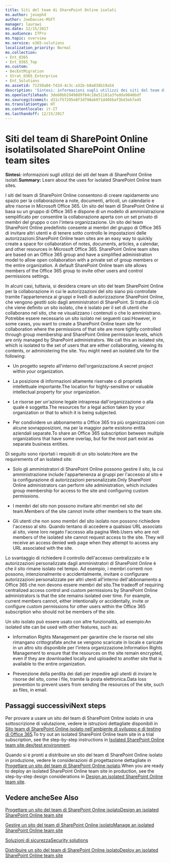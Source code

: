 ```yaml
---
title: Siti del team di SharePoint Online isolati
ms.author: josephd
author: JoeDavies-MSFT
manager: laurawi
ms.date: 12/15/2017
ms.audience: ITPro
ms.topic: overview
ms.service: o365-solutions
localization_priority: Normal
ms.collection:
- Ent_O365
- Ent_O365_Top
ms.custom:
- DecEntMigration
- Strat_O365_Enterprise
- Ent_Solutions
ms.assetid: 71250a04-fd2d-4c3c-a32b-b8a838b19a54
description: 'Sintesi: informazioni sugli utilizzi dei siti del team di SharePoint Online isolati.'
ms.openlocfilehash: 3de60bb19498d9f84c18e51181a3fedda9846bdf
ms.sourcegitcommit: d31cf57295e8f3d798ab971d405baf3bd3eb7a45
ms.translationtype: HT
ms.contentlocale: it-IT
ms.lasthandoff: 12/15/2017
---
```

# <a name="isolated-sharepoint-online-team-sites"></a><span data-ttu-id="54cb2-103">Siti del team di SharePoint Online isolati</span><span class="sxs-lookup"><span data-stu-id="54cb2-103">Isolated SharePoint Online team sites</span></span>

 <span data-ttu-id="54cb2-104">**Sintesi:** informazioni sugli utilizzi dei siti del team di SharePoint Online isolati.</span><span class="sxs-lookup"><span data-stu-id="54cb2-104">**Summary:** Learn about the uses for isolated SharePoint Online team sites.</span></span>
  
<span data-ttu-id="54cb2-p101">I siti del team di SharePoint Online consentono di creare rapidamente uno spazio per la collaborazione a note, documenti, articoli, un calendario e altre risorse in Microsoft Office 365. Un sito del team di SharePoint Online si basa su un gruppo di Office 365 e dispone di un modello di amministrazione semplificato per consentire la collaborazione aperta con un set privato di membri del gruppo o con l'intera organizzazione. Un sito del team SharePoint Online predefinito consente ai membri del gruppo di Office 365 di invitare altri utenti e di tenere sotto controllo le impostazioni delle autorizzazioni.</span><span class="sxs-lookup"><span data-stu-id="54cb2-p101">SharePoint Online team sites are an easy way to quickly create a space for collaboration of notes, documents, articles, a calendar, and other resources in Microsoft Office 365. SharePoint Online team sites are based on an Office 365 group and have a simplified administration model to allow open collaboration with a private set of group members or the entire organization. A default SharePoint Online team site allows members of the Office 365 group to invite other users and control permissions settings.</span></span>
  
<span data-ttu-id="54cb2-p102">In alcuni casi, tuttavia, si desidera creare un sito del team SharePoint Online per la collaborazione in cui le autorizzazioni del sito siano più controllate tramite l'appartenenza ai gruppi e livelli di autorizzazione SharePoint Online, che vengono gestiti solo dagli amministratori di SharePoint. Si tratta di ciò che viene definito un sito isolato, che è isolato per il set di utenti che collaborano nel sito, che ne visualizzano i contenuti o che lo amministrano. Potrebbe essere necessario un sito isolato nei seguenti casi:</span><span class="sxs-lookup"><span data-stu-id="54cb2-p102">However, in some cases, you want to create a SharePoint Online team site for collaboration where the permissions of that site are more tightly controlled through group membership and SharePoint Online permission levels, which are only managed by SharePoint administrators. We call this an isolated site, which is isolated to the set of users that are either collaborating, viewing its contents, or administering the site. You might need an isolated site for the following:</span></span>
  
- <span data-ttu-id="54cb2-111">Un progetto segreto all'interno dell'organizzazione.</span><span class="sxs-lookup"><span data-stu-id="54cb2-111">A secret project within your organization.</span></span>
    
- <span data-ttu-id="54cb2-112">La posizione di informazioni altamente riservate o di proprietà intellettuale importante.</span><span class="sxs-lookup"><span data-stu-id="54cb2-112">The location for highly-sensitive or valuable intellectual property for your organization.</span></span>
    
- <span data-ttu-id="54cb2-113">Le risorse per un'azione legale intrapresa dall'organizzazione o alla quale è soggetta.</span><span class="sxs-lookup"><span data-stu-id="54cb2-113">The resources for a legal action taken by your organization or that to which it is being subjected.</span></span>
    
- <span data-ttu-id="54cb2-114">Per condividere un abbonamento a Office 365 tra più organizzazioni con alcune sovrapposizioni, ma per la maggior parte esistono entità aziendali separate.</span><span class="sxs-lookup"><span data-stu-id="54cb2-114">To share an Office 365 subscription between multiple organizations that have some overlap, but for the most part exist as separate business entities.</span></span>
    
<span data-ttu-id="54cb2-115">Di seguito sono riportati i requisiti di un sito isolato:</span><span class="sxs-lookup"><span data-stu-id="54cb2-115">Here are the requirements of an isolated site:</span></span>
  
- <span data-ttu-id="54cb2-116">Solo gli amministratori di SharePoint Online possono gestire il sito, la cui amministrazione include l'appartenenza ai gruppi per l'accesso al sito e la configurazione di autorizzazioni personalizzate.</span><span class="sxs-lookup"><span data-stu-id="54cb2-116">Only SharePoint Online administrators can perform site administration, which includes group membership for access to the site and configuring custom permissions.</span></span>
    
- <span data-ttu-id="54cb2-117">I membri del sito non possono invitare altri membri nel sito del team.</span><span class="sxs-lookup"><span data-stu-id="54cb2-117">Members of the site cannot invite other members to the team site.</span></span>
    
- <span data-ttu-id="54cb2-p103">Gli utenti che non sono membri del sito isolato non possono richiedere l'accesso al sito. Quando tentano di accedere a qualsiasi URL associato al sito, viene loro negato l'accesso alla pagina Web.</span><span class="sxs-lookup"><span data-stu-id="54cb2-p103">Users who are not members of the isolated site cannot request access to the site. They will receive an access denied web page when they attempt to access any URL associated with the site.</span></span>
    
<span data-ttu-id="54cb2-p104">Lo svantaggio di richiedere il controllo dell'accesso centralizzato e le autorizzazioni personalizzate dagli amministratori di SharePoint Online è che il sito rimane isolato nel tempo. Ad esempio, i membri correnti non possono, intenzionalmente o accidentalmente, invitare o configurare autorizzazioni personalizzate per altri utenti all'interno dell'abbonamento a Office 365 che non devono essere membri del sito.</span><span class="sxs-lookup"><span data-stu-id="54cb2-p104">The tradeoff of requiring centralized access control and custom permissions by SharePoint Online administrators is that the site remains isolated over time. For example, current members cannot, either intentionally or accidentally, invite or configure custom permissions for other users within the Office 365 subscription who should not be members of the site.</span></span>
  
<span data-ttu-id="54cb2-122">Un sito isolato può essere usato con altre funzionalità, ad esempio:</span><span class="sxs-lookup"><span data-stu-id="54cb2-122">An isolated site can be used with other features, such as:</span></span>
  
- <span data-ttu-id="54cb2-123">Information Rights Management per garantire che le risorse nel sito rimangano crittografate anche se vengono scaricate in locale e caricate in un altro sito disponibile per l'intera organizzazione.</span><span class="sxs-lookup"><span data-stu-id="54cb2-123">Information Rights Management to ensure that the resources on the site remain encrypted, even if they are downloaded locally and uploaded to another site that is available to the entire organization.</span></span>
    
- <span data-ttu-id="54cb2-124">Prevenzione della perdita dei dati per impedire agli utenti di inviare le risorse del sito, come i file, tramite la posta elettronica.</span><span class="sxs-lookup"><span data-stu-id="54cb2-124">Data loss prevention to prevent users from sending the resources of the site, such as files, in email.</span></span>
    
## <a name="next-steps"></a><span data-ttu-id="54cb2-125">Passaggi successivi</span><span class="sxs-lookup"><span data-stu-id="54cb2-125">Next steps</span></span>

<span data-ttu-id="54cb2-126">Per provare a usare un sito del team di SharePoint Online isolato in una sottoscrizione di valutazione, vedere le istruzioni dettagliate disponibili in [Sito team di SharePoint Online isolato nell'ambiente di sviluppo e di testing di Office 365](isolated-sharepoint-online-team-site-dev-test-environment.md).</span><span class="sxs-lookup"><span data-stu-id="54cb2-126">To try out an isolated SharePoint Online team site in a trial subscription, see the step-by-step instructions in [Isolated SharePoint Online team site dev/test environment](isolated-sharepoint-online-team-site-dev-test-environment.md).</span></span>
  
<span data-ttu-id="54cb2-127">Quando si è pronti a distribuire un sito del team di SharePoint Online isolato in produzione, vedere le considerazioni di progettazione dettagliate in [Progettare un sito del team di SharePoint Online isolato](design-an-isolated-sharepoint-online-team-site.md).</span><span class="sxs-lookup"><span data-stu-id="54cb2-127">When you are ready to deploy an isolated SharePoint Online team site in production, see the step-by-step design considerations in [Design an isolated SharePoint Online team site](design-an-isolated-sharepoint-online-team-site.md).</span></span>
  
## <a name="see-also"></a><span data-ttu-id="54cb2-128">Vedere anche</span><span class="sxs-lookup"><span data-stu-id="54cb2-128">See Also</span></span>

[<span data-ttu-id="54cb2-129">Progettare un sito del team di SharePoint Online isolato</span><span class="sxs-lookup"><span data-stu-id="54cb2-129">Design an isolated SharePoint Online team site</span></span>](design-an-isolated-sharepoint-online-team-site.md)
  
[<span data-ttu-id="54cb2-130">Gestire un sito del team di SharePoint Online isolato</span><span class="sxs-lookup"><span data-stu-id="54cb2-130">Manage an isolated SharePoint Online team site</span></span>](manage-an-isolated-sharepoint-online-team-site.md)
  
[<span data-ttu-id="54cb2-131">Soluzioni di sicurezza</span><span class="sxs-lookup"><span data-stu-id="54cb2-131">Security solutions</span></span>](security-solutions.md)

[<span data-ttu-id="54cb2-132">Distribuire un sito del team di SharePoint Online isolato</span><span class="sxs-lookup"><span data-stu-id="54cb2-132">Deploy an isolated SharePoint Online team site</span></span>](deploy-an-isolated-sharepoint-online-team-site.md)


